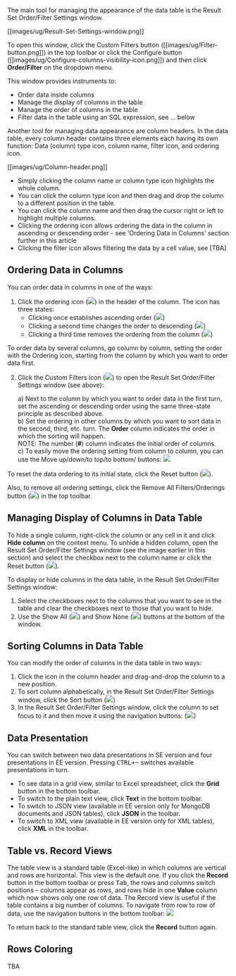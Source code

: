The main tool for managing the appearance of the data table is the Result Set Order/Filter Settings window.

[[images/ug/Result-Set-Settings-window.png]]

To open this window, click the Custom Filters button ([[images/ug/Filter-button.png]]) in the top toolbar or click the Configure button ([[images/ug/Configure-columns-visibility-icon.png]]) and then click **Order/Filter** on the dropdown menu.

This window provides instruments to:
* Order data inside columns
* Manage the display of columns in the table
* Manage the order of columns in the table
* Filter data in the table using an SQL expression, see … below

Another tool for managing data appearance are column headers. In the data table, every column header contains three elements each having its own function: Data (column) type icon, column name, filter icon, and ordering icon.

[[images/ug/Column-header.png]]

* Simply clicking the column name or column type icon highlights the whole column.
* You can click the column type icon and then drag and drop the column to a different position in the table.
* You can click the column name and then drag the cursor right or left to highlight multiple columns. 
* Clicking the ordering icon allows ordering the data in the column in ascending or descending order - see 'Ordering Data in Columns' section further in this article
* Clicking the filter icon allows filtering the data by a cell value, see [TBA]

## Ordering Data in Columns
You can order data in columns in one of the ways:
1. Click the ordering icon  (<img src="https://www.dropbox.com/s/0dfzmn77oko7s9v/Ordering%20icon.png?raw=1"/>) in the header of the column. The icon has three states:
   * Clicking once establishes ascending order (<img src="https://www.dropbox.com/s/pcxcudkktb9ewkv/Ascending%20order%20icon.png?raw=1"/>) 
   * Clicking a second time changes the order to descending (<img src="https://www.dropbox.com/s/uu9hzcjbtwxfozw/Descending%20order%20icon.png?raw=1"/>)  
   * Clicking a third time removes the ordering from the column (<img src="https://www.dropbox.com/s/0dfzmn77oko7s9v/Ordering%20icon.png?raw=1"/>)  

To order data by several columns, go column by column, setting the order with the Ordering icon, starting from the column by which you want to order data first.
  
2. Click the Custom Filters icon (<img src="https://www.dropbox.com/s/c49v6wtsr4w7tin/Filter%20settings%20icon.png?raw=1"/>) to open the Result Set Order/Filter Settings window (see above):

   a) Next to the column by which you want to order data in the first turn, set the ascending or descending order using the same three-state principle as described above.  
   b) Set the ordering in other columns by which you want to sort data in the second, third, etc. turn. The **Order** column indicates the order in which the sorting will happen.  
   NOTE: The number (**#**) column indicates the initial order of columns.  
   c) To easily move the ordering setting from column to column, you can use the Move up/down/to top/to bottom/ buttons: <img src="https://www.dropbox.com/s/vmn35r0pjv0pjde/Up-Down%20buttons.png?raw=1"/>   

To reset the data ordering to its initial state, click the Reset button (<img src="https://www.dropbox.com/s/djtedg8jjid1udm/Reset%20button.png?raw=1"/>).

Also, to remove all ordering settings, click the Remove All Filters/Orderings button (<img src="https://www.dropbox.com/s/vvqyaz3blha7wf2/Remove%20all%20filters%20button.png?raw=1"/>)
in the top toolbar.

## Managing Display of Columns in Data Table

To hide a single column, right-click the column or any cell in it and click **Hide column** on the context menu. To unhide a hidden column, open the Result Set Order/Filter Settings window (see the image earlier in this section) and select the checkbox next to the column name or click the Reset button (<img src="https://www.dropbox.com/s/djtedg8jjid1udm/Reset%20button.png?raw=1"/>).

To display or hide columns in the data table, in the Result Set Order/Filter Settings window:
1. Select the checkboxes next to the columns that you want to see in the table and clear the checkboxes next to those that you want to hide.
2. Use the Show All (<img src="https://www.dropbox.com/s/6k7iamq60gdhyto/Show%20All%20button.png?raw=1"/>)  and Show None (<img src="https://www.dropbox.com/s/ffll7ftbdmdmy8v/Show%20None%20button.png?raw=1"/>) buttons at the bottom of the window.

## Sorting Columns in Data Table

You can modify the order of columns in the data table in two ways:
1.	Click the icon in the column header and drag-and-drop the column to a new position.
2.	To sort column alphabetically, in the Result Set Order/Filter Settings window, click the Sort button (<img src="https://www.dropbox.com/s/4p154wspfs60pwv/Sort%20button.png?raw=1"/>)
3.	In the Result Set Order/Filter Settings window, click the column to set focus to it and then move it using the navigation buttons: (<img src="https://www.dropbox.com/s/vmn35r0pjv0pjde/Up-Down%20buttons.png?raw=1"/>)

## Data Presentation

You can switch between two data presentations in SE version and four presentations in EE version. Pressing <kbd>CTRL+~</kbd> switches available presentations in turn.
* To see data in a grid view, similar to Excel spreadsheet, click the **Grid** button in the bottom toolbar.
* To switch to the plain text view, click **Text** in the bottom toolbar.
* To switch to JSON view (available in EE version only for MongoDB documents and JSON tables), click **JSON** in the toolbar.
* To switch to XML view (available in EE version only for XML tables), click **XML** in the toolbar.

## Table vs. Record Views

The table view is a standard table (Excel-like) in which columns are vertical and rows are horizontal. This view is the default one. If you click the **Record** button in the bottom toolbar or press <kbd>Tab</kbd>, the rows and columns switch positions – columns appear as rows, and rows hide in one **Value** column which now shows only one row of data.  The Record view is useful if the table contains a big number of columns. To navigate from row to row of data, use the navigation buttons in the bottom toolbar: <img src="https://www.dropbox.com/s/hng62ypf43elz5s/Navigation%20buttons.png?raw=1"/>

To return back to the standard table view, click the **Record** button again.

## Rows Coloring
TBA